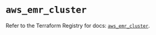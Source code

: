 # `aws_emr_cluster`

Refer to the Terraform Registry for docs: [`aws_emr_cluster`](https://registry.terraform.io/providers/hashicorp/aws/6.5.0/docs/resources/emr_cluster).
